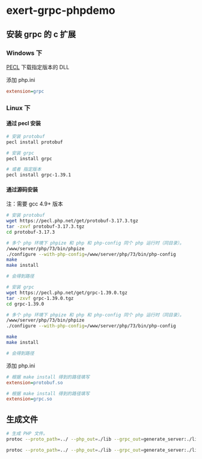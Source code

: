 # exert-grpc-phpdemo

## 安装 grpc 的 c 扩展

### Windows 下

[PECL](https://pecl.php.net) 下载指定版本的 DLL

添加 php.ini

```ini
extension=grpc
```

### Linux 下

#### 通过 pecl 安装

```bash
# 安装 protobuf
pecl install protobuf

# 安装 grpc
pecl install grpc

# 或者 指定版本
pecl install grpc-1.39.1
```

#### 通过源码安装

注：需要 gcc 4.9+ 版本

```bash
# 安装 protobuf
wget https://pecl.php.net/get/protobuf-3.17.3.tgz
tar -zxvf protobuf-3.17.3.tgz
cd protobuf-3.17.3

# 多个 php 环境下 phpize 和 php 和 php-config 同个 php 运行时（同目录）。
/www/server/php/73/bin/phpize
./configure --with-php-config=/www/server/php/73/bin/php-config
make
make install

# 会得到路径

# 安装 grpc
wget https://pecl.php.net/get/grpc-1.39.0.tgz
tar -zxvf grpc-1.39.0.tgz
cd grpc-1.39.0

# 多个 php 环境下 phpize 和 php 和 php-config 同个 php 运行时（同目录）。
/www/server/php/73/bin/phpize
./configure --with-php-config=/www/server/php/73/bin/php-config

make
make install

# 会得到路径
```

添加 php.ini

```ini
# 根据 make install 得到的路径填写
extension=protobuf.so

# 根据 make install 得到的路径填写
extension=grpc.so
```

## 生成文件

```bash
# 生成 PHP 文件。
protoc --proto_path=../ --php_out=./lib --grpc_out=generate_server:./lib  --plugin=protoc-gen-grpc=D:\Toolkit\grpc_php_plugin.exe ../demobook.proto

protoc --proto_path=../ --php_out=./lib --grpc_out=generate_server:./lib  --plugin=protoc-gen-grpc=D:\Toolkit\grpc_php_plugin.exe ../demotester.proto
```
